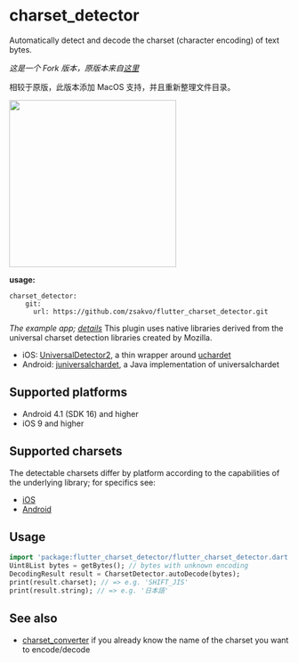 # charset_detector

Automatically detect and decode the charset (character encoding) of text bytes.

_这是一个 Fork 版本，原版本来自[这里](https://github.com/amake/flutter_charset_detector)_

相较于原版，此版本添加 MacOS 支持，并且重新整理文件目录。

<img width="300" src="https://user-images.githubusercontent.com/25399519/195046717-dfaad10b-0130-49b5-a982-e3d0230d2900.png">

**usage:**

```
charset_detector:
    git:
      url: https://github.com/zsakvo/flutter_charset_detector.git
```

_The example app; [details](./example/README.md)_
This plugin uses native libraries derived from the universal charset detection
libraries created by Mozilla.

- iOS: [UniversalDetector2](https://cocoapods.org/pods/UniversalDetector2), a
  thin wrapper around
  [uchardet](https://www.freedesktop.org/wiki/Software/uchardet/)
- Android:
  [juniversalchardet](https://github.com/albfernandez/juniversalchardet), a Java
  implementation of universalchardet

## Supported platforms

- Android 4.1 (SDK 16) and higher
- iOS 9 and higher

## Supported charsets

The detectable charsets differ by platform according to the capabilities of the
underlying library; for specifics see:

- [iOS](https://gitlab.freedesktop.org/uchardet/uchardet/-/blob/v0.0.7/README.md#supported-languagesencodings)
- [Android](https://github.com/albfernandez/juniversalchardet/blob/v2.4.0/README.md#encodings-that-can-be-detected)

## Usage

```dart
import 'package:flutter_charset_detector/flutter_charset_detector.dart';
Uint8List bytes = getBytes(); // bytes with unknown encoding
DecodingResult result = CharsetDetector.autoDecode(bytes);
print(result.charset); // => e.g. 'SHIFT_JIS'
print(result.string); // => e.g. '日本語'
```

## See also

- [charset_converter](https://pub.dev/packages/charset_converter) if you already
  know the name of the charset you want to encode/decode
